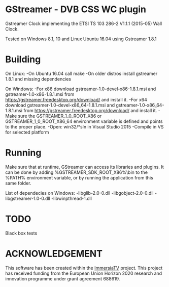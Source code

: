 # GStreamer - DVB CSS WC plugin

Gstreamer Clock implementing the ETSI TS 103 286-2 V1.1.1 (2015-05) Wall Clock.

Tested on Windows 8.1, 10 and Linux Ubuntu 16.04 using Gstreamer 1.8.1

# Building

On Linux:
-On Ubuntu 16.04 call make
-On older distros install gstreamer 1.8.1 and missing dependencies

On Windows:
-For x86 download gstreamer-1.0-devel-x86-1.8.1.msi and gstreamer-1.0-x86-1.8.1.msi from https://gstreamer.freedesktop.org/download/ and install it.
-For x64 download gstreamer-1.0-devel-x86_64-1.8.1.msi and gstreamer-1.0-x86_64-1.8.1.msi from https://gstreamer.freedesktop.org/download/ and install it.
-Make sure the GSTREAMER_1_0_ROOT_X86 or GSTREAMER_1_0_ROOT_X86_64 environment variable is defined and points to the proper place.
-Open: win32/*sln in Visual Studio 2015
-Compile in VS for selected platform

# Running
Make sure that at runtime, GStreamer can access its libraries and plugins. It can be done by adding %GSTREAMER_SDK_ROOT_X86%\bin to the %PATH% environment variable,
or by running the application from this same folder.

List of dependecies on Windows:
-libglib-2.0-0.dll
-libgobject-2.0-0.dll
-libgstreamer-1.0-0.dll
-libwinpthread-1.dll

# TODO

Black box tests

# ACKNOWLEDGEMENT

This software has been created within the [ImmersiaTV](http://immersiatv.eu) project. This project has received funding from the European Union Horizon 2020 research and innovation programme under grant agreement 688619.

